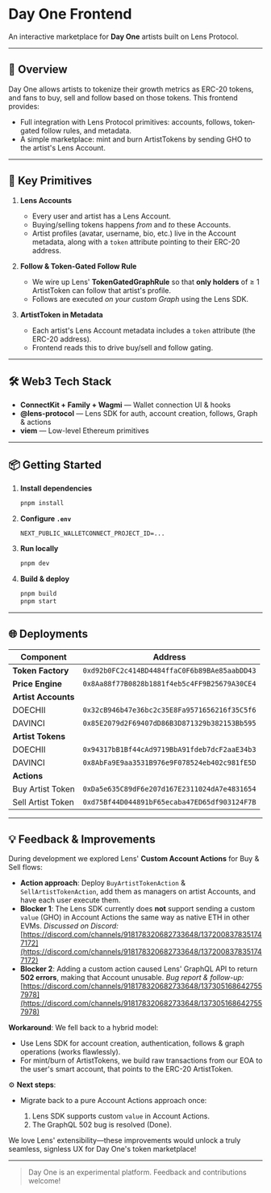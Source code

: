 # Day One Frontend

An interactive marketplace for **Day One** artists built on Lens Protocol.

---

## 🚀 Overview

Day One allows artists to tokenize their growth metrics as ERC-20 tokens, and fans to buy, sell and follow based on those tokens. This frontend provides:

- Full integration with Lens Protocol primitives: accounts, follows, token‐gated follow rules, and metadata.
- A simple marketplace: mint and burn ArtistTokens by sending GHO to the artist's Lens Account.

---

## 🔧 Key Primitives

1. **Lens Accounts**

   - Every user and artist has a Lens Account.
   - Buying/selling tokens happens _from_ and _to_ these Accounts.
   - Artist profiles (avatar, username, bio, etc.) live in the Account metadata, along with a `token` attribute pointing to their ERC-20 address.

2. **Follow & Token-Gated Follow Rule**

   - We wire up Lens' **TokenGatedGraphRule** so that **only holders** of ≥ 1 ArtistToken can follow that artist's profile.
   - Follows are executed _on your custom Graph_ using the Lens SDK.

3. **ArtistToken in Metadata**
   - Each artist's Lens Account metadata includes a `token` attribute (the ERC-20 address).
   - Frontend reads this to drive buy/sell and follow gating.

---

## 🛠️ Web3 Tech Stack

- **ConnectKit + Family + Wagmi** — Wallet connection UI & hooks
- **@lens-protocol** — Lens SDK for auth, account creation, follows, Graph & actions
- **viem** — Low-level Ethereum primitives

---

## 📦 Getting Started

1. **Install dependencies**

   ```bash
   pnpm install
   ```

2. **Configure `.env`**

   ```env
   NEXT_PUBLIC_WALLETCONNECT_PROJECT_ID=...
   ```

3. **Run locally**

   ```bash
   pnpm dev
   ```

4. **Build & deploy**

   ```bash
   pnpm build
   pnpm start
   ```

---

## 🌐 Deployments

| Component           | Address                                      |
| ------------------- | -------------------------------------------- |
| **Token Factory**   | `0xd92b0FC2c414BD4484ffaC0F6b89BAe85aabDD43` |
| **Price Engine**    | `0x8Aa88f77B0828b1881f4eb5c4FF9B25679A30CE4` |
| **Artist Accounts** |                                              |
| DOECHII             | `0x32cB946b47e36bc2c35E8Fa9571656216f35C5f6` |
| DAVINCI             | `0x85E2079d2F69407dD86B3D871329b382153Bb595` |
| **Artist Tokens**   |                                              |
| DOECHII             | `0x94317bB1Bf44cAd9719BbA91fdeb7dcF2aaE34b3` |
| DAVINCI             | `0x8AbFa9E9aa3531B976e9F078524eb402c981fE5D` |
| **Actions**         |                                              |
| Buy Artist Token    | `0xDa5e635C89dF6e207d167E2311024dA7e4831654` |
| Sell Artist Token   | `0xd75Bf44D044891bF65ecaba47ED65df903124F7B` |

---

## 💡 Feedback & Improvements

During development we explored Lens' **Custom Account Actions** for Buy & Sell flows:

- **Action approach**: Deploy `BuyArtistTokenAction` & `SellArtistTokenAction`, add them as managers on artist Accounts, and have each user execute them.
- **Blocker 1**: The Lens SDK currently does **not** support sending a custom `value` (GHO) in Account Actions the same way as native ETH in other EVMs.
  _Discussed on Discord:_
  [https://discord.com/channels/918178320682733648/1372008378351747172](https://discord.com/channels/918178320682733648/1372008378351747172)
- **Blocker 2**: Adding a custom action caused Lens' GraphQL API to return **502 errors**, making that Account unusable.
  _Bug report & follow-up:_
  [https://discord.com/channels/918178320682733648/1373051686427557978](https://discord.com/channels/918178320682733648/1373051686427557978)

**Workaround**: We fell back to a hybrid model:

- Use Lens SDK for account creation, authentication, follows & graph operations (works flawlessly).
- For mint/burn of ArtistTokens, we build raw transactions from our EOA to the user's smart account, that points to the ERC-20 ArtistToken.

⚙️ **Next steps**:

- Migrate back to a pure Account Actions approach once:

  1. Lens SDK supports custom `value` in Account Actions.
  2. The GraphQL 502 bug is resolved (Done).

We love Lens' extensibility—these improvements would unlock a truly seamless, signless UX for Day One's token marketplace!

---

> Day One is an experimental platform. Feedback and contributions welcome!
